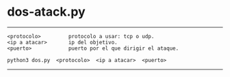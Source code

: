 # dos-atack.py

-------------------------------------------------
	<protocolo>         protocolo a usar: tcp o udp.
	<ip a atacar>       ip del objetivo.
	<puerto>            puerto por el que dirigir el ataque.
	
	python3 dos.py  <protocolo>  <ip a atacar>  <puerto>
	
-------------------------------------------------
